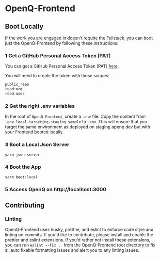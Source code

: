# OpenQ-Frontend 
 
## Boot Locally

If the work you are engaged in doesn't require the Fullstack, you can boot just the OpenQ-Frontend by following these instructions:

### 1 Get a GitHub Personal Access Token (PAT)

You can get a GitHub Personal Access Token (PAT) [here](https://docs.github.com/en/authentication/keeping-your-account-and-data-secure/creating-a-personal-access-token).

You will need to create the token with these scopes:

```bash
public_repo
read:org
read:user
```

### 2 Get the right .env variables

In the root of `OpenQ-Frontend`, create a `.env` file.
Copy the content from `.env.local-targeting-staging.sample` to `.env`.
This will ensure that you target the same environment as deployed on staging.openq.dev but with your Frontend booted locally.

### 3 Boot a Local Json Server

```bash
yarn json-server
```

### 4 Boot the App

```bash
yarn boot:local
```

### 5 Access OpenQ on http://localhost:3000

## Contributing

### Linting

OpenQ-Frontend uses husky, prettier, and eslint to enforce code style and linting on commits. If you'd like to contribute, please install and enable the prettier and eslint extensions. If you'd rather not install these extensions, you can run `eslint --fix . ` from the OpenQ-Frontend root directory to fix all auto fixable formatting issues and alert you to any linting issues.
